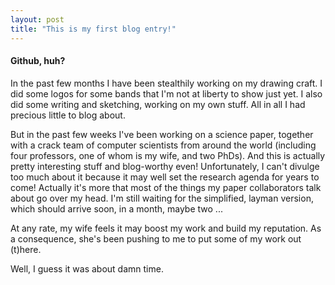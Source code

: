 ```yaml
---
layout: post
title: "This is my first blog entry!"
---
```


#### Github, huh?
In the past few months I have been stealthily working on my drawing craft. I did some logos for some bands that I'm not at liberty to show just yet. I also did some writing and sketching, working on my own stuff. All in all I had precious little to blog about. 

But in the past few weeks I've been working on a science paper, together with a crack team of computer scientists from around the world (including four professors, one of whom is my wife, and two PhDs). And this is actually pretty interesting stuff and blog-worthy even! Unfortunately, I can't divulge too much about it because it may well set the research agenda for years to come! Actually it's more that most of the things my paper collaborators talk about go over my head. I'm still waiting for the simplified, layman version, which should arrive soon, in a month, maybe two ...

At any rate, my wife feels it may boost my work and build my reputation. As a consequence, she's been pushing to me to put some of my work out (t)here.

Well, I guess it was about damn time. 
